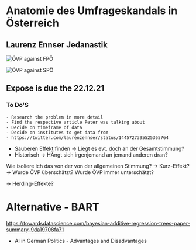 # Anatomie des Umfrageskandals in Österreich

## Laurenz Ennser Jedanastik
![ÖVP against FPÖ](https://github.com/ant-le/Bachelor_Thesis/blob/main/images/ovp_vs_fpo.png)

![ÖVP against SPÖ](https://github.com/ant-le/Bachelor_Thesis/blob/main/images/ovp_vs_spo.png)

## Expose is due the 22.12.21

### To Do'S
    - Research the problem in more detail
    - Find the respective article Peter was talking about
    - Decide on timeframe of data
    - Decide on institutes to get data from
    - https://twitter.com/laurenzennser/status/1445727395525365764 

- Sauberen Effekt finden -> Liegt es evt. doch an der Gesamtstimmung? 
- Historisch -> HÄngt sich irgenjemand an jemand anderen dran?

Wie isoliere ich das von der von der allgemeinen Stimmung? 
-> Kurz-Effekt? -> Wurde ÖVP überschätzt? 
Wurde ÖVP immer unterschätzt?

-> Herding-Effekte? 

# Alternative - BART
https://towardsdatascience.com/bayesian-additive-regression-trees-paper-summary-9da19708fa71

- AI in German Politics - Advantages and Disadvantages 
